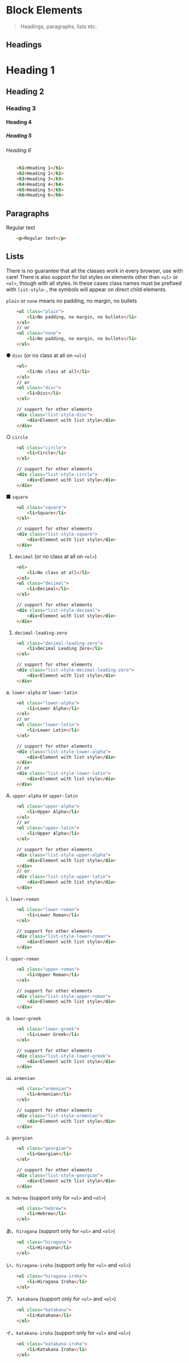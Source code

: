 <!--
tags: ["Style Guide:Elements"]
-->

# Block Elements

> Headings, paragraphs, lists etc.

## Headings

# Heading 1

## Heading 2

### Heading 3

#### Heading 4

##### Heading 5

###### Heading 6
```html
	<h1>Heading 1</h1>
	<h2>Heading 2</h2>
	<h3>Heading 3</h3>
	<h4>Heading 4</h4>
	<h5>Heading 5</h5>
	<h6>Heading 6</h6>
```
## Paragraphs

Regular text
```html
	<p>Regular text</p>
```
## Lists

There is no guarantee that all the classes work in every browser, use with care! There is also support for list styles on elements other than `<ul>` or `<ol>`, though with all styles. In these cases class names must be prefixed with `list-style-`, the symbols will appear on direct child elements.



`plain` or `none` means no padding, no margin, no bullets
```html
	<ul class="plain">
		<li>No padding, no margin, no bullets</li>
	</ul>
	// or
	<ul class="none">
		<li>No padding, no margin, no bullets</li>
	</ul>  
```

● `disc` (or no class at all on `<ul>`)
```html
	<ul>
		<li>No class at all</li>
	</ul>
	// or
	<ol class="disc">
		<li>Disc</li>
	</ol>

	// support for other elements
	<div class="list-style-disc">
		<div>Element with list style</div>
	</div>
```
             
○ `circle` 
```html
	<ul class="circle">
		<li>Circle</li>
	</ul>

	// support for other elements
	<div class="list-style-circle">
		<div>Element with list style</div>
	</div>   
```

■ `square`
```html
	<ul class="square">
		<li>Square</li>
	</ul>

	// support for other elements
	<div class="list-style-square">
		<div>Element with list style</div>
	</div>
```  

1. `decimal` (or no class at all on `<ol>`)
```html
	<ol>
		<li>No class at all</li>
	</ol>
	<ul class="decimal">
		<li>Decimal</li>
	</ul>

	// support for other elements
	<div class="list-style-decimal">
		<div>Element with list style</div>
	</div>  
``` 

01. `decimal-leading-zero`
```html
	<ol class="decimal-leading-zero">
		<li>Decimal Leading Zero</li>
	</ol>

	// support for other elements
	<div class="list-style-decimal-leading-zero">
		<div>Element with list style</div>
	</div>  
```  

a. `lower-alpha` or `lower-latin`
```html
	<ol class="lower-alpha">
		<li>Lower Alpha</li>
	</ol>
	// or 
	<ol class="lower-latin">
		<li>Lower Latin</li>
	</ol>

	// support for other elements
	<div class="list-style-lower-alpha">
		<div>Element with list style</div>
	</div> 
	// or 
	<div class="list-style-lower-latin">
		<div>Element with list style</div>
	</div>  
``` 

A. `upper-alpha` or `upper-latin`
```html
	<ol class="upper-alpha">
		<li>Upper Alpha</li>
	</ol>
	// or        
	<ol class="upper-latin">
		<li>Upper Alpha</li>
	</ol> 

	// support for other elements
	<div class="list-style-upper-alpha">
		<div>Element with list style</div>
	</div> 
	// or 
	<div class="list-style-upper-latin">
		<div>Element with list style</div>
	</div>   
```

i. `lower-roman`
```html
	<ol class="lower-roman">
		<li>Lower Roman</li>
	</ol>

	// support for other elements
	<div class="list-style-lower-roman">
		<div>Element with list style</div>
	</div>   
```

I. `upper-roman`
```html
	<ol class="upper-roman">
		<li>Upper Roman</li>
	</ol>

	// support for other elements
	<div class="list-style-upper-roman">
		<div>Element with list style</div>
	</div>   
```

α. `lower-greek`
```html
	<ol class="lower-greek">
		<li>Lower Greek</li>
	</ol>

	// support for other elements
	<div class="list-style-lower-greek">
		<div>Element with list style</div>
	</div>   
```

ա. `armenian`
```html
	<ol class="armenian">
		<li>Armenian</li>
	</ol>

	// support for other elements
	<div class="list-style-armenian">
		<div>Element with list style</div>
	</div>   
```

ა. `georgian`
```html
	<ol class="georgian">
		<li>Georgian</li>
	</ol>

	// support for other elements
	<div class="list-style-georgian">
		<div>Element with list style</div>
	</div>   
```

א. `hebrew` (support only for `<ul>` and `<ol>`)
```html
	<ol class="hebrew">
		<li>Hebrew</li>
	</ol>
```

あ、`hiragana` (support only for `<ul>` and `<ol>`)
```html
	<ol class="hiragana">
		<li>Hiragana</li>
	</ol>  
```

い、`hiragana-iroha` (support only for `<ul>` and `<ol>`)
```html
	<ol class="hiragana-iroha">
		<li>Hiragana Iroha</li>
	</ol>  
```

ア、 `katakana` (support only for `<ul>` and `<ol>`)
```html
	<ol class="katakana">
		<li>Katakana</li>
	</ol>  
```

イ、`katakana-iroha` (support only for `<ul>` and `<ol>`)
```html
	<ol class="katakana-iroha">
		<li>Katakana Iroha</li>
	</ol>  
```
